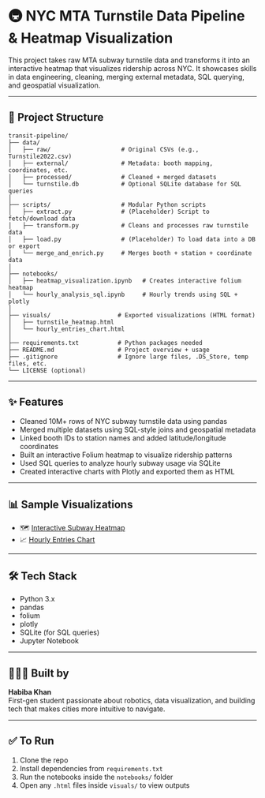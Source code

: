 # 🚇 NYC MTA Turnstile Data Pipeline & Heatmap Visualization

This project takes raw MTA subway turnstile data and transforms it into an interactive heatmap that visualizes ridership across NYC. It showcases skills in data engineering, cleaning, merging external metadata, SQL querying, and geospatial visualization.

---

## 📁 Project Structure

```
transit-pipeline/
├── data/
│   ├── raw/                    # Original CSVs (e.g., Turnstile2022.csv)
│   ├── external/               # Metadata: booth mapping, coordinates, etc.
│   ├── processed/              # Cleaned + merged datasets
│   └── turnstile.db            # Optional SQLite database for SQL queries
│
├── scripts/                    # Modular Python scripts
│   ├── extract.py              # (Placeholder) Script to fetch/download data
│   ├── transform.py            # Cleans and processes raw turnstile data
│   ├── load.py                 # (Placeholder) To load data into a DB or export
│   └── merge_and_enrich.py     # Merges booth + station + coordinate data
│
├── notebooks/
│   ├── heatmap_visualization.ipynb   # Creates interactive folium heatmap
│   └── hourly_analysis_sql.ipynb     # Hourly trends using SQL + plotly
│
├── visuals/                   # Exported visualizations (HTML format)
│   ├── turnstile_heatmap.html
│   └── hourly_entries_chart.html
│
├── requirements.txt           # Python packages needed
├── README.md                  # Project overview + usage
├── .gitignore                 # Ignore large files, .DS_Store, temp files, etc.
└── LICENSE (optional)
```

---

## ✨ Features

- Cleaned 10M+ rows of NYC subway turnstile data using pandas
- Merged multiple datasets using SQL-style joins and geospatial metadata
- Linked booth IDs to station names and added latitude/longitude coordinates
- Built an interactive Folium heatmap to visualize ridership patterns
- Used SQL queries to analyze hourly subway usage via SQLite
- Created interactive charts with Plotly and exported them as HTML

---

## 📊 Sample Visualizations

- 🗺️ [Interactive Subway Heatmap](./visuals/turnstile_heatmap.html)
- 📈 [Hourly Entries Chart](./visuals/hourly_entries_chart.html)

---

## 🛠️ Tech Stack

- Python 3.x
- pandas
- folium
- plotly
- SQLite (for SQL queries)
- Jupyter Notebook

---

## 🙋🏽‍♀️ Built by

**Habiba Khan**  
First-gen student passionate about robotics, data visualization, and building tech that makes cities more intuitive to navigate.

---

## ✅ To Run

1. Clone the repo
2. Install dependencies from `requirements.txt`
3. Run the notebooks inside the `notebooks/` folder
4. Open any `.html` files inside `visuals/` to view outputs

